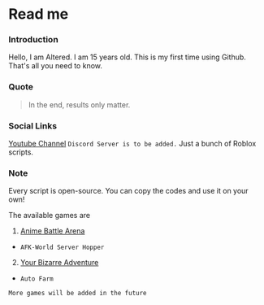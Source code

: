 # Read me
### Introduction
Hello, I am Altered. I am 15 years old. This is my first time using Github. That's all you need to know.

### Quote

> In the end, results only matter.
### Social Links
[Youtube Channel](https://www.youtube.com/channel/UCT5br47fsdk2XyZjbgekTbA)
```Discord Server is to be added.```
Just a bunch of Roblox scripts.

### Note
Every script is open-source. You can copy the codes and use it on your own!

The available games are

1. [Anime Battle Arena](ABA/main.lua)
+ ```AFK-World Server Hopper```
2. [Your Bizarre Adventure](YBA/main.lua)
+ ```Auto Farm``` 

```More games will be added in the future```
